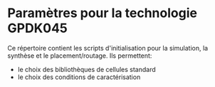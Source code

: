 # Paramètres pour la technologie GPDK045

Ce répertoire contient les scripts d'initialisation pour la simulation, la  synthèse et le  placement/routage. Ils permettent:

- le choix des bibliothèques de cellules standard
- le choix des conditions de caractérisation
